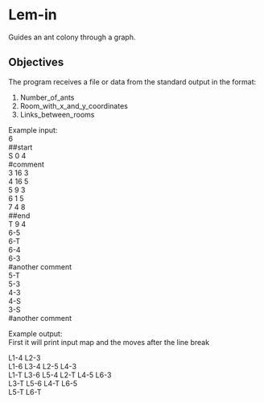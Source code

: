 # Lem-in
Guides an ant colony through a graph.

## Objectives
The program receives a file or data from the standard output in the format:
1. Number_of_ants
2. Room_with_x_and_y_coordinates
3. Links_between_rooms

Example input:<br>
6<br>
##start<br>
S 0 4<br>
#comment<br>
3 16 3<br>
4 16 5<br>
5 9 3<br>
6 1 5<br>
7 4 8<br>
##end<br>
T 9 4<br>
6-5<br>
6-T<br>
6-4<br>
6-3<br>
#another comment<br>
5-T<br>
5-3<br>
4-3<br>
4-S<br>
3-S<br>
#another comment

Example output:<br>
First it will print input map and the moves after the line break<br>

L1-4 L2-3<br>
L1-6 L3-4 L2-5 L4-3<br>
L1-T L3-6 L5-4 L2-T L4-5 L6-3<br>
L3-T L5-6 L4-T L6-5<br>
L5-T L6-T<br>
